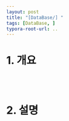 ```yaml
---
layout: post
title: "[DataBase/] "
tags: [DataBase, ]
typora-root-url: ..
---
```


# 1. 개요

<br><br>
# 2. 설명

<br>
